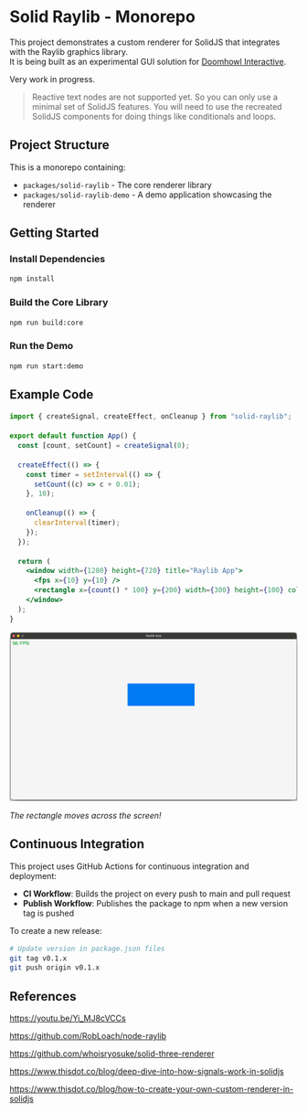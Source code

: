 # Solid Raylib - Monorepo

This project demonstrates a custom renderer for SolidJS that integrates with the Raylib graphics library.<br/>
It is being built as an experimental GUI solution for [Doomhowl Interactive](https://doomhowl-interactive.com).

Very work in progress.

> Reactive text nodes are not supported yet. So you can only use a minimal set of SolidJS features.
> You will need to use the recreated SolidJS components for doing things like conditionals and loops.

## Project Structure

This is a monorepo containing:

- `packages/solid-raylib` - The core renderer library
- `packages/solid-raylib-demo` - A demo application showcasing the renderer

## Getting Started

### Install Dependencies

```bash
npm install
```

### Build the Core Library

```bash
npm run build:core
```

### Run the Demo

```bash
npm run start:demo
```

## Example Code

```jsx
import { createSignal, createEffect, onCleanup } from "solid-raylib";

export default function App() {
  const [count, setCount] = createSignal(0);

  createEffect(() => {
    const timer = setInterval(() => {
      setCount((c) => c + 0.01);
    }, 10);

    onCleanup(() => {
      clearInterval(timer);
    });
  });

  return (
    <window width={1280} height={720} title="Raylib App">
      <fps x={10} y={10} />
      <rectangle x={count() * 100} y={200} width={300} height={100} color="blue"></rectangle>
    </window>
  );
}
```

![](./misc/image2.png)

_The rectangle moves across the screen!_

## Continuous Integration

This project uses GitHub Actions for continuous integration and deployment:

- **CI Workflow**: Builds the project on every push to main and pull request
- **Publish Workflow**: Publishes the package to npm when a new version tag is pushed

To create a new release:

```bash
# Update version in package.json files
git tag v0.1.x
git push origin v0.1.x
```

## References

https://youtu.be/Yi_MJ8cVCCs

https://github.com/RobLoach/node-raylib

https://github.com/whoisryosuke/solid-three-renderer

https://www.thisdot.co/blog/deep-dive-into-how-signals-work-in-solidjs

https://www.thisdot.co/blog/how-to-create-your-own-custom-renderer-in-solidjs
